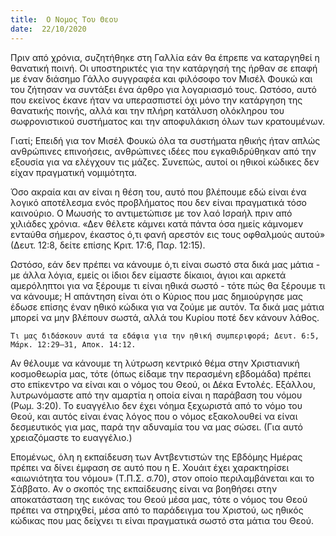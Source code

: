 ```yaml
---
title:  Ο Νομος Του Θεου
date:  22/10/2020
---
```


Πριν από χρόνια, συζητήθηκε στη Γαλλία εάν θα έπρεπε να καταργηθεί η θανατική ποινή. Οι υποστηρικτές για την κατάργησή της ήρθαν σε επαφή με έναν διάσημο Γάλλο συγγραφέα και φιλόσοφο τον Μισέλ Φουκώ και του ζήτησαν να συντάξει ένα άρθρο για λογαριασμό τους. Ωστόσο, αυτό που εκείνος έκανε ήταν να υπερασπιστεί όχι μόνο την κατάργηση της θανατικής ποινής, αλλά και την πλήρη κατάλυση ολόκληρου του σωφρονιστικού συστήματος και την αποφυλάκιση όλων των κρατουμένων.

Γιατί; Επειδή για τον Μισέλ Φουκώ όλα τα συστήματα ηθικής ήταν απλώς ανθρώπινες επινοήσεις, ανθρώπινες ιδέες που εγκαθιδρύθηκαν από την εξουσία για να ελέγχουν τις μάζες. Συνεπώς, αυτοί οι ηθικοί κώδικες δεν είχαν πραγματική νομιμότητα.

Όσο ακραία και αν είναι η θέση του, αυτό που βλέπουμε εδώ είναι ένα λογικό αποτέλεσμα ενός προβλήματος που δεν είναι πραγματικά τόσο καινούριο. Ο Μωυσής το αντιμετώπισε με τον λαό Ισραήλ πριν από χιλιάδες χρόνια. «Δεν θέλετε κάμνει κατά πάντα όσα ημείς κάμνομεν ενταύθα σήμερον, έκαστος ό,τι φανή αρεστόν εις τους οφθαλμούς αυτού» (Δευτ. 12:8, δείτε επίσης Κριτ. 17:6, Παρ. 12:15).

Ωστόσο, εάν δεν πρέπει να κάνουμε ό,τι είναι σωστό στα δικά μας μάτια - με άλλα λόγια, εμείς οι ίδιοι δεν είμαστε δίκαιοι, άγιοι και αρκετά αμερόληπτοι για να ξέρουμε τι είναι ηθικά σωστό - τότε πώς θα ξέρουμε τι να κάνουμε; Η απάντηση είναι ότι ο Κύριος που μας δημιούργησε μας έδωσε επίσης έναν ηθικό κώδικα για να ζούμε με αυτόν. Τα δικά μας μάτια μπορεί να μην βλέπουν σωστά, αλλά του Κυρίου ποτέ δεν κάνουν λάθος.

`Τι μας διδάσκουν αυτά τα εδάφια για την ηθική συμπεριφορά; Δευτ. 6:5, Μάρκ. 12:29–31, Αποκ. 14:12. `

Αν θέλουμε να κάνουμε τη λύτρωση κεντρικό θέμα στην Χριστιανική κοσμοθεωρία μας, τότε (όπως είδαμε την περασμένη εβδομάδα) πρέπει στο επίκεντρο να είναι και ο νόμος του Θεού, οι Δέκα Εντολές. Εξάλλου, λυτρωνόμαστε από την αμαρτία η οποία είναι η παράβαση του νόμου (Ρωμ. 3:20). Το ευαγγέλιο δεν έχει νόημα ξεχωριστά από το νόμο του Θεού, και αυτός είναι ένας λόγος που ο νόμος εξακολουθεί να είναι δεσμευτικός για μας, παρά την αδυναμία του να μας σώσει. (Για αυτό χρειαζόμαστε το ευαγγέλιο.)

Επομένως, όλη η εκπαίδευση των Αντβεντιστών της Εβδόμης Ημέρας πρέπει να δίνει έμφαση σε αυτό που η Ε. Χουάιτ έχει χαρακτηρίσει «αιωνιότητα του νόμου» (Τ.Π.Σ. σ.70), στον οποίο περιλαμβάνεται και το Σάββατο. Αν ο σκοπός της εκπαίδευσης είναι να βοηθήσει στην αποκατάσταση της εικόνας του Θεού μέσα μας, τότε ο νόμος του Θεού πρέπει να στηριχθεί, μέσα από το παράδειγμα του Χριστού, ως ηθικός κώδικας που μας δείχνει τι είναι πραγματικά σωστό στα μάτια του Θεού.